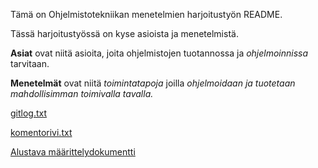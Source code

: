 Tämä on Ohjelmistotekniikan menetelmien harjoitustyön README.

Tässä harjoitustyössä on kyse asioista ja menetelmistä.

**Asiat** ovat niitä asioita, joita ohjelmistojen tuotannossa ja *ohjelmoinnissa* tarvitaan.

**Menetelmät** ovat niitä *toimintatapoja* joilla *ohjelmoidaan ja tuotetaan mahdollisimman toimivalla tavalla.*

[gitlog.txt](https://github.com/SaladOrb/otm-harjoitustyo/blob/master/laskarit/viikko1/gitlog.txt)

[komentorivi.txt](https://github.com/SaladOrb/otm-harjoitustyo/blob/master/laskarit/viikko1/komentorivi.txt)

[Alustava määrittelydokumentti](https://github.com/SaladOrb/otm-harjoitustyo/blob/master/alustava_maarittelydokumentti)

